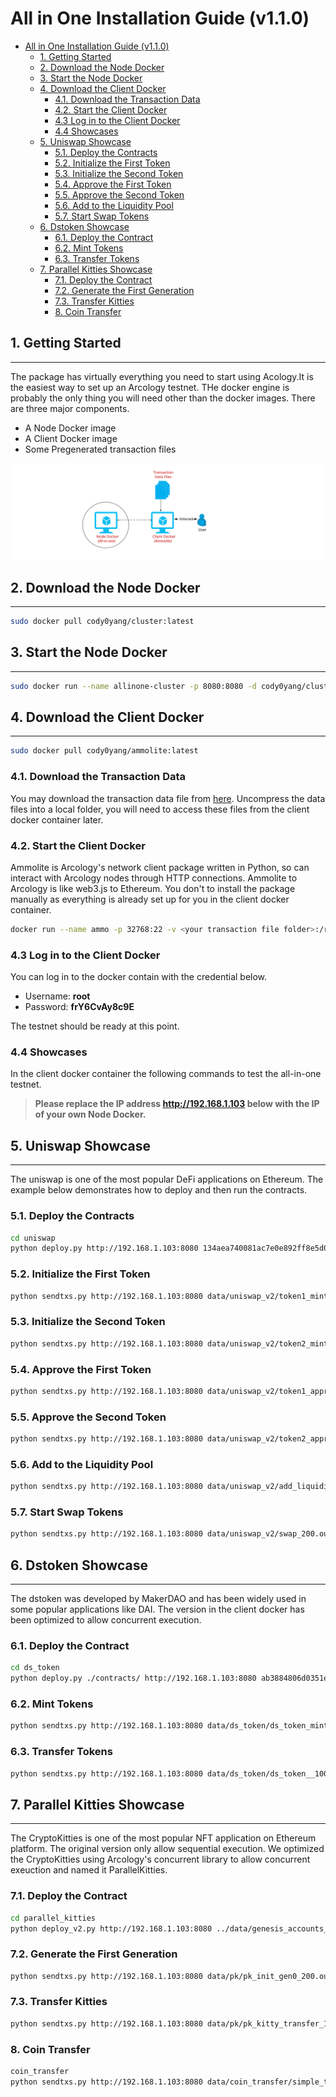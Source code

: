 # All in One Installation Guide (v1.1.0)

- [All in One Installation Guide (v1.1.0)](#all-in-one-installation-guide-v110)
  - [1. Getting Started](#1-getting-started)
  - [2. Download the Node Docker](#2-download-the-node-docker)
  - [3. Start the Node Docker](#3-start-the-node-docker)
  - [4. Download the Client Docker](#4-download-the-client-docker)
    - [4.1. Download the Transaction Data](#41-download-the-transaction-data)
    - [4.2. Start the Client Docker](#42-start-the-client-docker)
    - [4.3 Log in to the Client Docker](#43-log-in-to-the-client-docker)
    - [4.4 Showcases](#44-showcases)
  - [5. Uniswap Showcase](#5-uniswap-showcase)
    - [5.1. Deploy the Contracts](#51-deploy-the-contracts)
    - [5.2. Initialize the First Token](#52-initialize-the-first-token)
    - [5.3. Initialize the Second Token](#53-initialize-the-second-token)
    - [5.4. Approve the First Token](#54-approve-the-first-token)
    - [5.5. Approve the Second Token](#55-approve-the-second-token)
    - [5.6. Add to the Liquidity Pool](#56-add-to-the-liquidity-pool)
    - [5.7. Start Swap Tokens](#57-start-swap-tokens)
  - [6. Dstoken Showcase](#6-dstoken-showcase)
    - [6.1. Deploy the Contract](#61-deploy-the-contract)
    - [6.2. Mint Tokens](#62-mint-tokens)
    - [6.3. Transfer Tokens](#63-transfer-tokens)
  - [7. Parallel Kitties Showcase](#7-parallel-kitties-showcase)
    - [7.1. Deploy the Contract](#71-deploy-the-contract)
    - [7.2. Generate the First Generation](#72-generate-the-first-generation)
    - [7.3. Transfer Kitties](#73-transfer-kitties)
    - [8. Coin Transfer](#8-coin-transfer)


## 1. Getting Started

---
The package has virtually everything you need to start using Acology.It is the easiest way to set up an Arcology testnet. THe docker engine is probably the only thing you will need other than the docker images. There are three major components.

- A Node Docker image
- A Client Docker image
- Some Pregenerated transaction files

![alt text](./img/testnet/docker-relationship.svg)

## 2. Download the Node Docker

---

```sh
sudo docker pull cody0yang/cluster:latest
```

## 3. Start the Node Docker

---

```sh
sudo docker run --name allinone-cluster -p 8080:8080 -d cody0yang/cluster:latest /root/dstart.sh
```

## 4. Download the Client Docker

---

```sh
sudo docker pull cody0yang/ammolite:latest
```

### 4.1. Download the Transaction Data

You may download the transaction data file from [here](./data/pregen_tx.tar). Uncompress the data files into a local folder, you will need to access these files from the client docker container later.

### 4.2. Start the Client Docker

Ammolite is Arcology's network client package written in Python, so can interact with Arcology nodes through HTTP connections. Ammolite to Arcology is like web3.js to Ethereum. You don't to install the package manually as everything is already set up for you in the client docker container.

```sh
docker run --name ammo -p 32768:22 -v <your transaction file folder>:/root/data  -d cody0yang/ammolite /usr/sbin/sshd  -D
```

### 4.3 Log in to the Client Docker

You can log in to the docker contain with the credential below.

- Username: **root**
- Password: **frY6CvAy8c9E**

The testnet should be ready at this point. 

### 4.4 Showcases

In the client docker container the following commands to test the all-in-one testnet.

>**Please replace the IP address http://192.168.1.103 below with the IP of your own Node Docker.**

## 5. Uniswap Showcase

---
The uniswap is one of the most popular DeFi applications on Ethereum. The example below demonstrates how to deploy and then
run the contracts.

### 5.1. Deploy the Contracts

```sh
cd uniswap
python deploy.py http://192.168.1.103:8080 134aea740081ac7e0e892ff8e5d0a763ec400fcd34bae70bcfe6dae3aceeb7f0
```

### 5.2. Initialize the First Token

```sh
python sendtxs.py http://192.168.1.103:8080 data/uniswap_v2/token1_mint_200.out
```

### 5.3. Initialize the Second Token

```sh
python sendtxs.py http://192.168.1.103:8080 data/uniswap_v2/token2_mint_200.out
```

### 5.4. Approve the First Token

```sh
python sendtxs.py http://192.168.1.103:8080 data/uniswap_v2/token1_approve_200.out
```

### 5.5. Approve the Second Token

```sh
python sendtxs.py http://192.168.1.103:8080 data/uniswap_v2/token2_approve_200.out
```

### 5.6. Add to the Liquidity Pool

```sh
python sendtxs.py http://192.168.1.103:8080 data/uniswap_v2/add_liquidity_200.out
```

### 5.7. Start Swap Tokens

```sh
python sendtxs.py http://192.168.1.103:8080 data/uniswap_v2/swap_200.out
```

## 6. Dstoken Showcase

---
The dstoken was developed by MakerDAO and has been widely used in some popular applications like DAI. The version in the client docker has been optimized to allow concurrent execution.

### 6.1. Deploy the Contract

```sh
cd ds_token
python deploy.py ./contracts/ http://192.168.1.103:8080 ab3884806d0351e807b2e17a26ed38238deacfa53cc3c552a27bd7d62fbfb987
```

### 6.2. Mint Tokens

```sh
python sendtxs.py http://192.168.1.103:8080 data/ds_token/ds_token_mint_200.out
```

### 6.3. Transfer Tokens

```sh
python sendtxs.py http://192.168.1.103:8080 data/ds_token/ds_token__100.out
```

## 7. Parallel Kitties Showcase

---
The CryptoKitties is one of the most popular NFT application on Ethereum platform. The original version only allow sequential execution. We optimized the CryptoKitties using Arcology's concurrent library to allow concurrent exeuction and named it ParallelKitties.

### 7.1. Deploy the Contract

```sh
cd parallel_kitties
python deploy_v2.py http://192.168.1.103:8080 ../data/genesis_accounts_200.txt
```

### 7.2. Generate the First Generation

```sh
python sendtxs.py http://192.168.1.103:8080 data/pk/pk_init_gen0_200.out
```

### 7.3. Transfer Kitties

```sh
python sendtxs.py http://192.168.1.103:8080 data/pk/pk_kitty_transfer_100.out
```

### 8. Coin Transfer

```sh
coin_transfer
python sendtxs.py http://192.168.1.103:8080 data/coin_transfer/simple_transfer_100.out
```